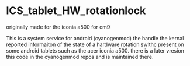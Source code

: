 ICS_tablet_HW_rotationlock
==========================

originally made for the iconia a500 for cm9


This is a system service for android (cyanogenmod) the handle the kernal reported informaiton of the state of
a hardware rotation swithc present on some android tablets such as the acer iconia a500. there is a later vresion 
this code in the cyanogenmod repos and is maintained there.
